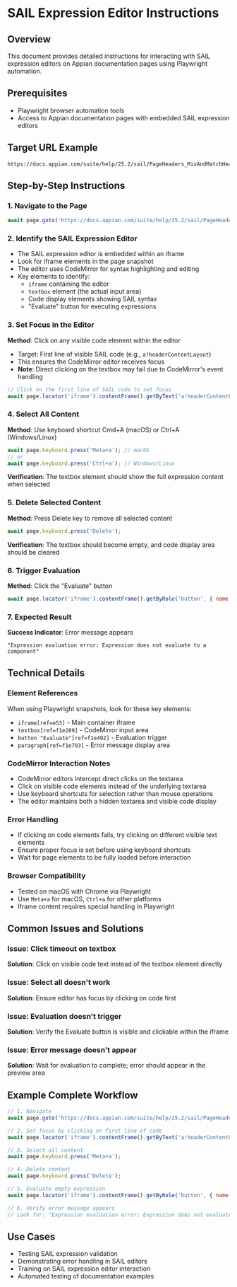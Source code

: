 # SAIL Expression Editor Instructions

## Overview
This document provides detailed instructions for interacting with SAIL expression editors on Appian documentation pages using Playwright automation.

## Prerequisites
- Playwright browser automation tools
- Access to Appian documentation pages with embedded SAIL expression editors

## Target URL Example
```
https://docs.appian.com/suite/help/25.2/sail/PageHeaders_MixAndMatchHeaderTypes.html
```

## Step-by-Step Instructions

### 1. Navigate to the Page
```javascript
await page.goto('https://docs.appian.com/suite/help/25.2/sail/PageHeaders_MixAndMatchHeaderTypes.html');
```

### 2. Identify the SAIL Expression Editor
- The SAIL expression editor is embedded within an iframe
- Look for iframe elements in the page snapshot
- The editor uses CodeMirror for syntax highlighting and editing
- Key elements to identify:
  - `iframe` containing the editor
  - `textbox` element (the actual input area)
  - Code display elements showing SAIL syntax
  - "Evaluate" button for executing expressions

### 3. Set Focus in the Editor
**Method**: Click on any visible code element within the editor
- Target: First line of visible SAIL code (e.g., `a!headerContentLayout`)
- This ensures the CodeMirror editor receives focus
- **Note**: Direct clicking on the textbox may fail due to CodeMirror's event handling

```javascript
// Click on the first line of SAIL code to set focus
await page.locator('iframe').contentFrame().getByText('a!headerContentLayout').click();
```

### 4. Select All Content
**Method**: Use keyboard shortcut Cmd+A (macOS) or Ctrl+A (Windows/Linux)
```javascript
await page.keyboard.press('Meta+a'); // macOS
// or
await page.keyboard.press('Ctrl+a'); // Windows/Linux
```

**Verification**: The textbox element should show the full expression content when selected

### 5. Delete Selected Content
**Method**: Press Delete key to remove all selected content
```javascript
await page.keyboard.press('Delete');
```

**Verification**: The textbox should become empty, and code display area should be cleared

### 6. Trigger Evaluation
**Method**: Click the "Evaluate" button
```javascript
await page.locator('iframe').contentFrame().getByRole('button', { name: 'Evaluate' }).click();
```

### 7. Expected Result
**Success Indicator**: Error message appears
```
"Expression evaluation error: Expression does not evaluate to a component"
```

## Technical Details

### Element References
When using Playwright snapshots, look for these key elements:
- `iframe[ref=e53]` - Main container iframe
- `textbox[ref=f1e289]` - CodeMirror input area
- `button "Evaluate"[ref=f1e492]` - Evaluation trigger
- `paragraph[ref=f1e703]` - Error message display area

### CodeMirror Interaction Notes
- CodeMirror editors intercept direct clicks on the textarea
- Click on visible code elements instead of the underlying textarea
- Use keyboard shortcuts for selection rather than mouse operations
- The editor maintains both a hidden textarea and visible code display

### Error Handling
- If clicking on code elements fails, try clicking on different visible text elements
- Ensure proper focus is set before using keyboard shortcuts
- Wait for page elements to be fully loaded before interaction

### Browser Compatibility
- Tested on macOS with Chrome via Playwright
- Use `Meta+a` for macOS, `Ctrl+a` for other platforms
- Iframe content requires special handling in Playwright

## Common Issues and Solutions

### Issue: Click timeout on textbox
**Solution**: Click on visible code text instead of the textbox element directly

### Issue: Select all doesn't work
**Solution**: Ensure editor has focus by clicking on code first

### Issue: Evaluation doesn't trigger
**Solution**: Verify the Evaluate button is visible and clickable within the iframe

### Issue: Error message doesn't appear
**Solution**: Wait for evaluation to complete; error should appear in the preview area

## Example Complete Workflow
```javascript
// 1. Navigate
await page.goto('https://docs.appian.com/suite/help/25.2/sail/PageHeaders_MixAndMatchHeaderTypes.html');

// 2. Set focus by clicking on first line of code
await page.locator('iframe').contentFrame().getByText('a!headerContentLayout').click();

// 3. Select all content
await page.keyboard.press('Meta+a');

// 4. Delete content
await page.keyboard.press('Delete');

// 5. Evaluate empty expression
await page.locator('iframe').contentFrame().getByRole('button', { name: 'Evaluate' }).click();

// 6. Verify error message appears
// Look for: "Expression evaluation error: Expression does not evaluate to a component"
```

## Use Cases
- Testing SAIL expression validation
- Demonstrating error handling in SAIL editors
- Training on SAIL expression editor interaction
- Automated testing of documentation examples
